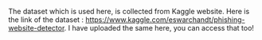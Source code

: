 The dataset which is used here, is collected from Kaggle website. Here is the link of the dataset :  https://www.kaggle.com/eswarchandt/phishing-website-detector. I have uploaded the same here, you can access that too!
